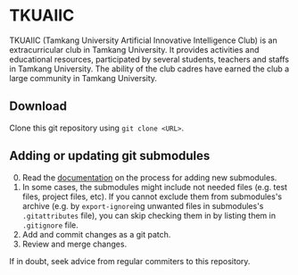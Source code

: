 TKUAIIC
================

TKUAIIC (Tamkang University Artificial Innovative Intelligence Club) is an
extracurricular club in Tamkang University. It provides activities and
educational resources, participated by several students, teachers and staffs in
Tamkang University. The ability of the club cadres have earned the club a large
community in Tamkang University.


Download
-----

Clone this git repository using `git clone <URL>`.


Adding or updating git submodules
----------------------------

0. Read the [documentation] on the process for adding new submodules.
1. In some cases, the submodules might include not needed files (e.g. test files,
   project files, etc). If you cannot exclude them from submodules's archive
   (e.g. by `export-ignore`ing unwanted files in submodules's `.gitattributes`
   file), you can skip checking them in by listing them in `.gitignore` file.
2. Add and commit changes as a git patch.
3. Review and merge changes.

If in doubt, seek advice from regular commiters to this repository.


[TKUAIIC]: https://github.com/tkuaiic/tkuaiic
[documentation]: https://www.mediawiki.org/wiki/Manual:External_libraries